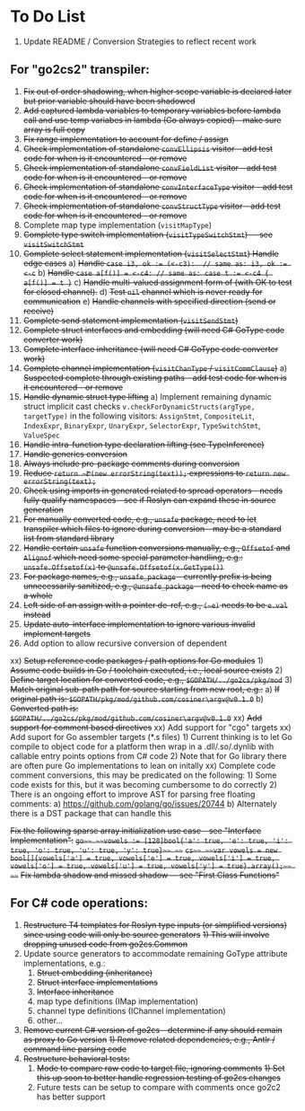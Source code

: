 # To Do List

01) Update README / Conversion Strategies to reflect recent work

## For "go2cs2" transpiler:

01) ~~Fix out of order shadowing, when higher scope variable is declared later but prior variable should have been shadowed~~
02) ~~Add captured lambda variables to temporary variables before lambda call and use temp variabes in lambda (Go always copied) - make sure array is full copy~~
03) ~~Fix range implementation to account for define / assign~~
04) ~~Check implementation of standalone `convEllipsis` visitor - add test code for when is it encountered - or remove~~
05) ~~Check implementation of standalone `convFieldList` visitor - add test code for when is it encountered - or remove~~
06) ~~Check implementation of standalone `convInterfaceType` visitor - add test code for when is it encountered - or remove~~
07) ~~Check implementation of standalone `convStructType` visitor - add test code for when is it encountered - or remove~~
08) Complete map type implementation (`visitMapType`)
09) ~~Complete type switch implementation (`visitTypeSwitchStmt`) -- see `visitSwitchStmt`~~
10) ~~Complete select statement implementation (`visitSelectStmt`) Handle edge cases~~
  a) ~~Handle `case i3, ok := (<-c3):  // same as: i3, ok := <-c`~~
  b) ~~Handle `case a[f()] = <-c4: // same as: case t := <-c4 { a[f()] = t }`~~
  c) ~~Handle multi-valued assignment form of (with OK to test for closed channel).~~
  d) ~~Test `nil` channel which is never ready for communication~~
  e) ~~Handle channels with specified direction (send or receive)~~
11) ~~Complete send statement implementation (`visitSendStmt`)~~
12) ~~Complete struct interfaces and embedding (will need C# GoType code converter work)~~
13) ~~Complete interface inheritance (will need C# GoType code converter work)~~
14) ~~Complete channel implementation (`visitChanType` / `visitCommClause`)~~
  a) ~~Suspected complete through existing paths - add test code for when is it encountered - or remove~~
15) ~~Handle dynamic struct type lifting~~
  a) Implement remaining dynamic struct implicit cast checks `v.checkForDynamicStructs(argType, targetType)` in the following visitors: `AssignStmt`, `CompositeLit`, `IndexExpr`, `BinaryExpr`, `UnaryExpr`, `SelectorExpr`, `TypeSwitchStmt`, `ValueSpec` 
16) ~~Handle intra-function type declaration lifting (see TypeInference)~~
17) ~~Handle generics conversion~~
18) ~~Always include pre-package comments during conversion~~
19) ~~Reduce `return ~Ꮡ(new errorString(text));` expressions to `return new errorString(text);`~~
20) ~~Check using imports in generated related to spread operators - needs fully qualify namespaces - see if Roslyn can expand these in source generation~~
21) ~~For manually converted code, e.g., `unsafe` package, need to let transpiler which files to ignore during conversion - may be a standard list from standard library~~
22) ~~Handle certain `unsafe` function conversions manually, e.g., `Offsetof` and `Alignof` which need some special parameter handling, e.g.: `unsafe.Offsetof(x)` to `@unsafe.Offsetof(x.GetType())`~~
22) ~~For package names, e.g., `unsafe_package` - currently prefix is being unnecessarily sanitized, e.g., `@unsafe_package` - need to check name as a whole~~
23) ~~Left side of an assign with a pointer de-ref, e.g., `(~e)` needs to be `e.val` instead~~
24) ~~Update auto-interface implementation to ignore various invalid implement targets~~
25) Add option to allow recursive conversion of dependent

xx) ~~Setup reference code packages / path options for Go modules~~
    1) ~~Assume code builds in Go / toolchain executed, i.e., local source exists~~
    2) ~~Define target location for converted code, e.g., `$GOPATH/../go2cs/pkg/mod`~~
    3) ~~Match original sub-path path for source starting from new root, e.g.:~~
       a) ~~If original path is: `$GOPATH/pkg/mod/github.com/cosiner\argv@v0.1.0`~~
       b) ~~Converted path is: `$GOPATH/../go2cs/pkg/mod/github.com/cosiner\argv@v0.1.0`~~
xx) ~~Add support for comment based directives~~
xx) Add support for "cgo" targets
xx) Add suport for Go assembler targets (*.s files)
    1) Current thinking is to let Go compile to object code for a platform then
       wrap in a .dll/.so/.dynlib with callable entry points options from C# code
    2) Note that for Go library there are often pure Go implementations to lean on initally
xx) Complete code comment conversions, this may be predicated on the following:
    1) Some code exists for this, but it was becoming cumbersome to do correctly
    2) There is an ongoing effort to improve AST for parsing free floating comments:
       a) https://github.com/golang/go/issues/20744 
       b) Alternately there is a DST package that can handle this

~~Fix the following sparse array initialization use case - see "Interface Implementation":~~
~~```go~~
~~vowels := [128]bool{'a': true, 'e': true, 'i': true, 'o': true, 'u': true, 'y': true}~~
~~```~~
~~```cs~~
~~var vowels = new bool[]{vowels['a'] = true, vowels['e'] = true, vowels['i'] = true, vowels['o'] = true, vowels['u'] = true, vowels['y'] = true}.array();~~
~~```~~
~~Fix lambda shadow and missed shadow -- see "First Class Functions"~~

## For C# code operations:

01) ~~Restructure T4 templates for Roslyn type inputs (or simplified versions) since using code will only be source generators~~
    ~~1) This will involve dropping unused code from go2cs.Common~~
02) Update source generators to accommodate remaining GoType attribute implementations, e.g.:
    1) ~~Struct embedding (inheritance)~~
    2) ~~Struct interface implementations~~
    3) ~~Interface inheritance~~
    4) map type definitions (IMap implementation)
    5) channel type definitions (IChannel implementation)
    6) other...
03) ~~Remove current C# version of go2cs - determine if any should remain as proxy to Go version~~
    ~~1) Remove related dependencies, e.g., Antlr / command line parsing code~~
04) ~~Restructure behavioral tests:~~
    1) ~~Mode to compare raw code to target file, ignoring comments~~
       ~~1) Set this up soon to better handle regression testing of go2cs changes~~
    2) Future tests can be setup to compare with comments once go2c2 has better support